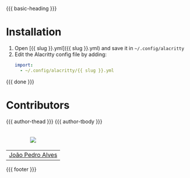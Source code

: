 {{{ basic-heading }}}

# Installation
1. Open [{{ slug }}.yml]({{ slug }}.yml) and save it in `~/.config/alacritty`
2. Edit the Alacritty config file by adding:
    ```yml
    import:
      - ~/.config/alacritty/{{ slug }}.yml
    ```

{{{ done }}}

# Contributors
<table>
  <thead>
    <tr>
      {{{ author-thead }}}
      <td valign="bottom">
        <p align="center">
          <a href="https://github.com/joaopealves">
            <img src="https://github.com/joaopealves.png?size=100" align="center" />
          </a>
        </p>
      </td>
    </tr>
  </thead>

  <tbody>
    <tr>
      {{{ author-tbody }}}
      <td><a href="https://github.com/joaopealves">João Pedro Alves</a></td>
    </tr>
  </tbody>
</table>

{{{ footer }}}
